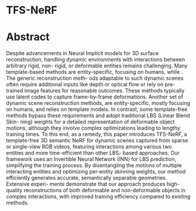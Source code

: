 # TFS-NeRF

# Abstract
Despite advancements in Neural Implicit models for 3D surface reconstruction,
handling dynamic environments with interactions between arbitrary rigid, non-
rigid, or deformable entities remains challenging. Many template-based methods
are entity-specific, focusing on humans, while . The generic reconstruction meth-
ods adaptable to such dynamic scenes often require additional inputs like depth
or optical flow or rely on pre-trained image features for reasonable outcomes.
These methods typically use latent codes to capture frame-by-frame deformations.
Another set of dynamic scene reconstruction methods, are entity-specific, mostly
focusing on humans, and relies on template models. In contrast, some template-free
methods bypass these requirements and adopt traditional LBS (Linear Blend Skin-
ning) weights for a detailed representation of deformable object motions, although
they involve complex optimizations leading to lengthy training times. To this end,
as a remedy, this paper introduces TFS-NeRF, a template-free 3D semantic NeRF
for dynamic scenes captured from sparse or single-view RGB videos, featuring
interactions among various two entities and more time-efficient than other LBS-
based approaches. Our framework uses an Invertible Neural Network (INN) for
LBS prediction, simplifying the training process. By disentangling the motions of
multiple interacting entities and optimizing per-entity skinning weights, our method
efficiently generates accurate, semantically separable geometries. Extensive experi-
ments demonstrate that our approach produces high-quality reconstructions of both
deformable and non-deformable objects in complex interactions, with improved
training efficiency compared to existing methods.
